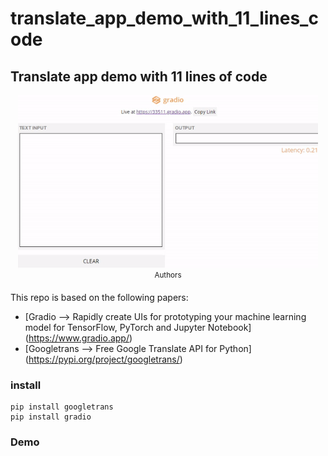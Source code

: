 # translate_app_demo_with_11_lines_code

## Translate app demo with 11 lines of code

<p align="center">
    <img src="demo.gif", width="480">
    <br>
    <sup>Authors <a Demo</a></sup>
</p>

This repo is based on the following papers:
- [Gradio --> Rapidly create UIs for prototyping your machine learning model for TensorFlow, PyTorch and Jupyter Notebook] (https://www.gradio.app/)
- [Googletrans --> Free Google Translate API for Python] (https://pypi.org/project/googletrans/)

### install
```
pip install googletrans
pip install gradio
```
### Demo

